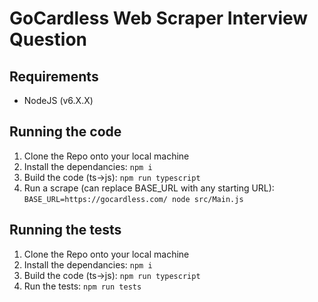 # GoCardless Web Scraper Interview Question

## Requirements
- NodeJS (v6.X.X)

## Running the code
1. Clone the Repo onto your local machine
2. Install the dependancies: `npm i`
3. Build the code (ts->js): `npm run typescript`
4. Run a scrape (can replace BASE_URL with any starting URL): `BASE_URL=https://gocardless.com/ node src/Main.js`

## Running the tests
1. Clone the Repo onto your local machine
2. Install the dependancies: `npm i`
3. Build the code (ts->js): `npm run typescript`
4. Run the tests: `npm run tests`